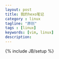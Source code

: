 ```yaml
---
layout: post
title: 我的hexo笔记
category : linux
tagline: "原创"
tags : [linux]
keywords: [vim, linux]
description: 
---
```

{% include JB/setup %}
